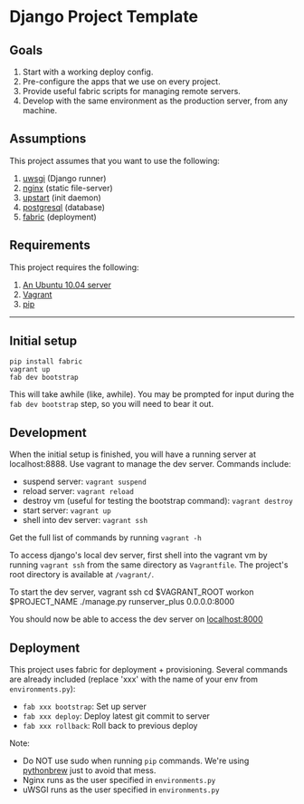 # Django Project Template

## Goals
1. Start with a working deploy config.
2. Pre-configure the apps that we use on every project.
3. Provide useful fabric scripts for managing remote servers.
4. Develop with the same environment as the production server, from any machine.

## Assumptions
This project assumes that you want to use the following:

1. [uwsgi](http://projects.unbit.it/uwsgi/) (Django runner)
2. [nginx](http://wiki.nginx.org/Main) (static file-server)
3. [upstart](http://upstart.ubuntu.com/) (init daemon)
4. [postgresql](http://www.postgresql.org/) (database)
5. [fabric](http://docs.fabfile.org/en/1.4.0/index.html) (deployment)

## Requirements
This project requires the following:

1. [An Ubuntu 10.04 server](http://www.ubuntu.com/)
2. [Vagrant](http://vagrantup.com/)
3. [pip](http://pypi.python.org/pypi/pip)

---

## Initial setup
    pip install fabric
    vagrant up
    fab dev bootstrap

This will take awhile (like, awhile). You may be prompted for input during the `fab dev bootstrap` step, so you will need to bear it out.


## Development
When the initial setup is finished, you will have a running server at localhost:8888. Use vagrant to manage the dev server. Commands include:

*   suspend server:
    `vagrant suspend`
*   reload server:
    `vagrant reload`
*   destroy vm (useful for testing the bootstrap command):
    `vagrant destroy`
*   start server:
    `vagrant up`
*   shell into dev server:
    `vagrant ssh`

Get the full list of commands by running `vagrant -h`

To access django's local dev server, first shell into the vagrant vm by running `vagrant ssh` from the same directory as `Vagrantfile`. The project's root directory is available at `/vagrant/`.

To start the dev server,
    vagrant ssh
    cd $VAGRANT_ROOT
    workon $PROJECT_NAME
    ./manage.py runserver_plus 0.0.0.0:8000

You should now be able to access the dev server on [localhost:8000](http://localhost:8000)

## Deployment
This project uses fabric for deployment + provisioning. Several commands are already included (replace 'xxx' with the name of your env from `environments.py`):
*   `fab xxx bootstrap`: Set up server
*   `fab xxx deploy`: Deploy latest git commit to server
*   `fab xxx rollback`: Roll back to previous deploy

Note:
*   Do NOT use sudo when running `pip` commands. We're using [pythonbrew](https://github.com/utahta/pythonbrew) just to avoid that mess.
*   Nginx runs as the user specified in `environments.py`
*   uWSGI runs as the user specified in `environments.py`
